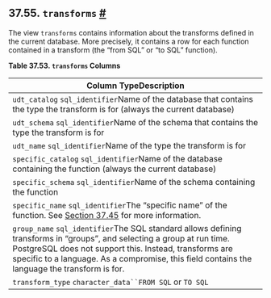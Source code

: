 ## 37.55. `transforms` [#](#INFOSCHEMA-TRANSFORMS)

The view `transforms` contains information about the transforms defined in the current database. More precisely, it contains a row for each function contained in a transform (the “from SQL” or “to SQL” function).

**Table 37.53. `transforms` Columns**

| Column TypeDescription                                                                                                                                                                                                                                                             |
| ---------------------------------------------------------------------------------------------------------------------------------------------------------------------------------------------------------------------------------------------------------------------------------- |
| `udt_catalog` `sql_identifier`Name of the database that contains the type the transform is for (always the current database)                                                                                                                                                       |
| `udt_schema` `sql_identifier`Name of the schema that contains the type the transform is for                                                                                                                                                                                        |
| `udt_name` `sql_identifier`Name of the type the transform is for                                                                                                                                                                                                                   |
| `specific_catalog` `sql_identifier`Name of the database containing the function (always the current database)                                                                                                                                                                      |
| `specific_schema` `sql_identifier`Name of the schema containing the function                                                                                                                                                                                                       |
| `specific_name` `sql_identifier`The “specific name” of the function. See [Section 37.45](infoschema-routines.html "37.45. routines") for more information.                                                                                                                         |
| `group_name` `sql_identifier`The SQL standard allows defining transforms in “groups”, and selecting a group at run time. PostgreSQL does not support this. Instead, transforms are specific to a language. As a compromise, this field contains the language the transform is for. |
| `transform_type` `character_data``FROM SQL` or `TO SQL`                                                                                                                                                                                                                            |